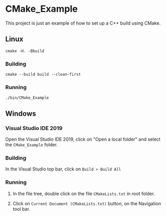# CMake_Example

This project is just an example of how to set up a C++ build using CMake.

## Linux

```
cmake -H. -Bbuild
```

### Building

```
cmake --build build --clean-first
```

### Running

```
./bin/CMake_Example
```

## Windows

### Visual Studio IDE 2019

Open the Visual Studio IDE 2019, click on "Open a local folder" and select the `CMake_Example` folder.

### Building

In the Visual Studio top bar, click on `Build > Build All`

### Running

1. In the file tree, double click on the file `CMakeLists.txt` in root folder.

1. Click on `Current Document (CMakeLists.txt)` button, on the Navigation tool bar.
